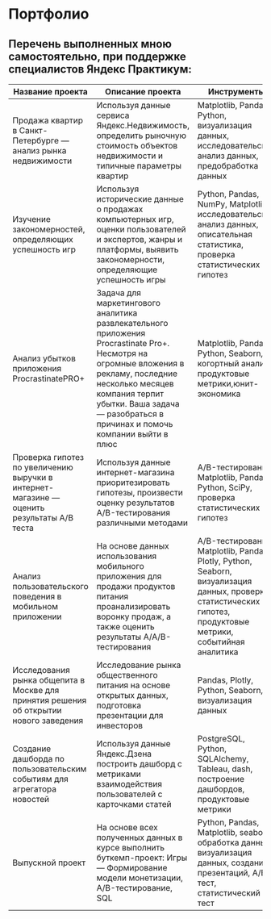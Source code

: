 # Портфолио
## Перечень выполненных мною самостоятельно, при поддержке специалистов Яндекс Практикум:

| Название проекта | Описание проекта | Инструменты |
|----------|----------|----------|
| Продажа квартир в Санкт-Петербурге — анализ рынка недвижимости | Используя данные сервиса Яндекс.Недвижимость, определить рыночную стоимость объектов недвижимости и типичные параметры квартир | Matplotlib, Pandas, Python, визуализация данных, исследовательский анализ данных, предобработка данных |
| Изучение закономерностей, определяющих успешность игр | Используя исторические данные о продажах компьютерных игр, оценки пользователей и экспертов, жанры и платформы, выявить закономерности, определяющие успешность игры | Python, Pandas, NumPy, Matplotlib, исследовательский анализ данных, описательная статистика, проверка статистических гипотез|
| Анализ убытков приложения ProcrastinatePRO+ | Задача для маркетингового аналитика развлекательного приложения Procrastinate Pro+. Несмотря на огромные вложения в рекламу, последние несколько месяцев компания терпит убытки. Ваша задача — разобраться в причинах и помочь компании выйти в плюс | Matplotlib, Pandas, Python, Seaborn, когортный анализ, продуктовые метрики,юнит-экономика |
| Проверка гипотез по увеличению выручки в интернет-магазине — оценить результаты A/B теста | Используя данные интернет-магазина приоритезировать гипотезы, произвести оценку результатов A/B-тестирования различными методами | A/B-тестирование, Matplotlib, Pandas, Python, SciPy, проверка статистических гипотез |
| Анализ пользовательского поведения в мобильном приложении | На основе данных использования мобильного приложения для продажи продуктов питания проанализировать воронку продаж, а также оценить результаты A/A/B-тестирования | A/B-тестирование, Matplotlib, Pandas, Plotly, Python, Seaborn, визуализация данных, проверка статистических гипотез, продуктовые метрики, событийная аналитика|
| Исследования рынка общепита в Москве для принятия решения об открытии нового заведения| Исследование рынка общественного питания на основе открытых данных, подготовка презентации для инвесторов | Pandas, Plotly, Python, Seaborn, визуализация данных |
| Создание дашборда по пользовательским событиям для агрегатора новостей| Используя данные Яндекс.Дзена построить дашборд с метриками взаимодействия пользователей с карточками статей | PostgreSQL, Python, SQLAlchemy, Tableau, dash, построение дашбордов, продуктовые метрики |
| Выпускной проект | На основе всех полученных данных в курсе выполнить буткемп-проект: Игры — Формирование модели монетизации, A/B-тестирование, SQL | Python, Pandas, Matplotlib, seaborn, обработка данных, визуализация данных, создание презентаций, A/B-тест, статистический тест |
